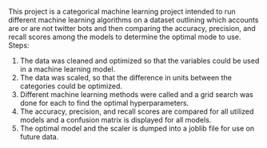 This project is a categorical machine learning project intended to run different machine learning algorithms on a dataset outlining which accounts are or are not twitter bots and then comparing the accuracy, precision, and recall scores among the models to determine the optimal mode to use.
Steps:
1) The data was cleaned and optimized so that the variables could be used in a machine learning model.
2) The data was scaled, so that the difference in units between the categories could be optimized.
3) Different machine learning methods were called and a grid search was done for each to find the optimal hyperparameters.
4) The accuracy, precision, and recall scores are compared for all utilized models and a confusion matrix is displayed for all models.
5) The optimal model and the scaler is dumped into a joblib file for use on future data. 
